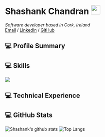 # Shashank Chandran <img src="https://raw.githubusercontent.com/iamcrazyshank/cv/wave.gif" width="30px">

_Software developer based in Cork, Ireland_ <br>
[Email](mailto:shashankchandran1994@gmail.com) / [LinkedIn](http://www.linkedin.com/in/shashankchandran/) / [GitHub](https://github.com/iamcrazyshank/)

## 💻 Profile Summary

## 💻 Skills
![](https://img.shields.io/static/v1?label=swift&message=5&color=red)

## 💻 Technical Experience

## 💻 GitHub Stats
![Shashank's github stats](https://github-readme-stats.vercel.app/api?username=iamcrazyshank&show_icons=true&theme=radical)
![Top Langs](https://github-readme-stats.vercel.app/api/top-langs/?username=iamcrazyshank&layout=compact)
